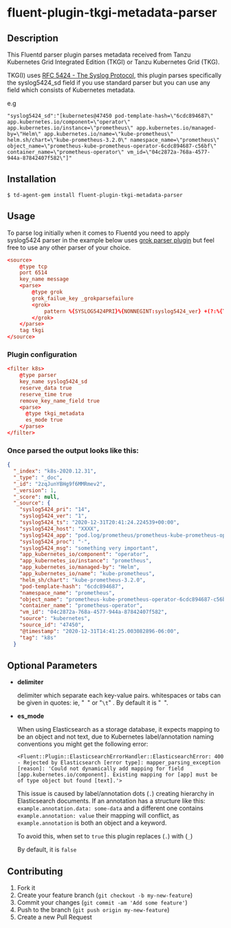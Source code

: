 # fluent-plugin-tkgi-metadata-parser

## Description

This Fluentd parser plugin parses metadata received from Tanzu Kubernetes Grid Integrated Edition (TKGI) or Tanzu Kubernetes Grid (TKG).

TKG(I) uses [RFC 5424 - The Syslog Protocol](https://tools.ietf.org/html/rfc5424), this plugin parses specifically the syslog5424_sd field if you use standard parser but you can use any field which consists of Kubernetes metadata.

e.g
```log
"syslog5424_sd":"[kubernetes@47450 pod-template-hash=\"6cdc894687\" app.kubernetes.io/component=\"operator\" app.kubernetes.io/instance=\"prometheus\" app.kubernetes.io/managed-by=\"Helm\" app.kubernetes.io/name=\"kube-prometheus\" helm.sh/chart=\"kube-prometheus-3.2.0\" namespace_name=\"prometheus\" object_name=\"prometheus-kube-prometheus-operator-6cdc894687-c56bf\" container_name=\"prometheus-operator\" vm_id=\"04c2872a-768a-4577-944a-87842407f582\"]"
```

## Installation

```shell
$ td-agent-gem install fluent-plugin-tkgi-metadata-parser
```


## Usage

To parse log initially when it comes to Fluentd you need to apply syslog5424 parser in the example below uses [grok parser plugin](https://github.com/fluent/fluent-plugin-grok-parser) but feel free to use any other parser of your choice.

```conf
<source>
    @type tcp
    port 6514
    key_name message
    <parse>
        @type grok
        grok_failue_key _grokparsefailure
        <grok>
            pattern %{SYSLOG5424PRI}%{NONNEGINT:syslog5424_ver} +(?:%{TIMESTAMP_ISO8601:syslog5424_ts}|-) +(?:%{HOSTNAME:syslog5424_host}|-) +(?:%{NOTSPACE:syslog5424_app}|-) +(?:%{NOTSPACE:syslog5424_proc}|-) +(?:%{WORD:syslog5424_msgid}|-) +(?:%{SYSLOG5424SD:syslog5424_sd}|-|) +%{GREEDYDATA:syslog5424_msg}
        </grok>
    </parse>
    tag tkgi
</source>
```

### Plugin configuration

```conf
<filter k8s>
    @type parser
    key_name syslog5424_sd
    reserve_data true
    reserve_time true
    remove_key_name_field true
    <parse>
      @type tkgi_metadata
      es_mode true
    </parse>
</filter>
```

### Once parsed the output looks like this:

```json
{
  "_index": "k8s-2020.12.31",
  "_type": "_doc",
  "_id": "2zqJunYBHg9f6MMRmev2",
  "_version": 1,
  "_score": null,
  "_source": {
    "syslog5424_pri": "14",
    "syslog5424_ver": "1",
    "syslog5424_ts": "2020-12-31T20:41:24.224539+00:00",
    "syslog5424_host": "XXXX",
    "syslog5424_app": "pod.log/prometheus/prometheus-kube-prometheus-op",
    "syslog5424_proc": "-",
    "syslog5424_msg": "something very important",
    "app_kubernetes_io/component": "operator",
    "app_kubernetes_io/instance": "prometheus",
    "app_kubernetes_io/managed-by": "Helm",
    "app_kubernetes_io/name": "kube-prometheus",
    "helm_sh/chart": "kube-prometheus-3.2.0",
    "pod-template-hash": "6cdc894687",
    "namespace_name": "prometheus",
    "object_name": "prometheus-kube-prometheus-operator-6cdc894687-c56bf",
    "container_name": "prometheus-operator",
    "vm_id": "04c2872a-768a-4577-944a-87842407f582",
    "source": "kubernetes",
    "source_id": "47450",
    "@timestamp": "2020-12-31T14:41:25.003082896-06:00",
    "tag": "k8s"
  }
  ```

## Optional Parameters

- **delimiter**
    
    delimiter which separate each key-value pairs.
    whitespaces or tabs can be given in quotes: ie, "` `" or "`\t`" .
    By default it is "` `".

- **es_mode**

    When using Elasticsearch as a storage database, it expects mapping to be an object and not text, due to Kubernetes label/annotation naming conventions you might get the following error:

    ```
    <Fluent::Plugin::ElasticsearchErrorHandler::ElasticsearchError: 400 - Rejected by Elasticsearch [error type]: mapper_parsing_exception [reason]: 'Could not dynamically add mapping for field [app.kubernetes.io/component]. Existing mapping for [app] must be of type object but found [text].'> 
    ```

    This issue is caused by label/annotation dots (`.`) creating hierarchy in Elasticsearch documents. If an annotation has a structure like this: `example.annotation.data: some-data` and a different one contains `example.annotation: value` their mapping will conflict, as `example.annotation` is both an object and a keyword.

    To avoid this, when set to `true` this plugin replaces (`.`) with (`_`)

    By default, it is `false`   

## Contributing

1. Fork it
2. Create your feature branch (`git checkout -b my-new-feature`)
3. Commit your changes (`git commit -am 'Add some feature'`)
4. Push to the branch (`git push origin my-new-feature`)
5. Create a new Pull Request